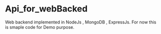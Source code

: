 # Api_for_webBacked
Web backend implemented in NodeJs , MongoDB , ExpressJs. For now this is smaple code for Demo purpose.

